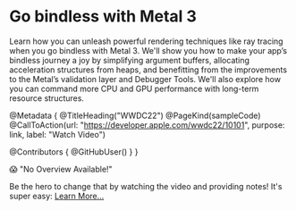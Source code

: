 # Go bindless with Metal 3

Learn how you can unleash powerful rendering techniques like ray tracing when you go bindless with Metal 3. We'll show you how to make your app’s bindless journey a joy by simplifying argument buffers, allocating acceleration structures from heaps, and benefitting from the improvements to the Metal’s validation layer and Debugger Tools. We'll also explore how you can command more CPU and GPU performance with long-term resource structures.


@Metadata {
   @TitleHeading("WWDC22")
   @PageKind(sampleCode)
   @CallToAction(url: "https://developer.apple.com/wwdc22/10101", purpose: link, label: "Watch Video")

   @Contributors {
      @GitHubUser(<replace this with your GitHub handle>)
   }
}

😱 "No Overview Available!"

Be the hero to change that by watching the video and providing notes! It's super easy:
 [Learn More…](https://wwdcnotes.github.io/WWDCNotes/documentation/wwdcnotes/contributing)
